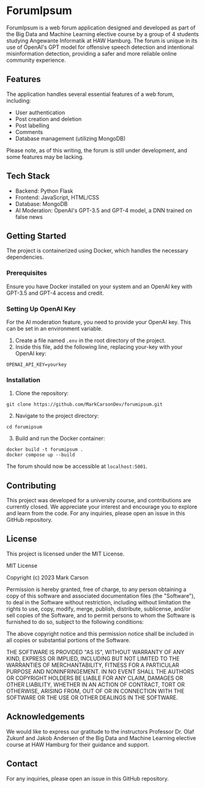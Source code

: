 # ForumIpsum

ForumIpsum is a web forum application designed and developed as part of the Big Data and Machine Learning elective course by a group of 4 students studying Angewante Informatik at HAW Hamburg. The forum is unique in its use of OpenAI's GPT model for offensive speech detection and intentional misinformation detection, providing a safer and more reliable online community experience.

## Features

The application handles several essential features of a web forum, including:

- User authentication
- Post creation and deletion
- Post labelling
- Comments
- Database management (utilizing MongoDB)

Please note, as of this writing, the forum is still under development, and some features may be lacking.

## Tech Stack

- Backend: Python Flask
- Frontend: JavaScript, HTML/CSS
- Database: MongoDB
- AI Moderation: OpenAI's GPT-3.5 and GPT-4 model, a DNN trained on false news

## Getting Started

The project is containerized using Docker, which handles the necessary dependencies. 

### Prerequisites

Ensure you have Docker installed on your system and an OpenAI key with GPT-3.5 and GPT-4 access and credit.

### Setting Up OpenAI Key

For the AI moderation feature, you need to provide your OpenAI key. This can be set in an environment variable.

1. Create a file named `.env` in the root directory of the project.
2. Inside this file, add the following line, replacing your-key with your OpenAI key:
```
OPENAI_API_KEY=yourkey
```

### Installation

1. Clone the repository:
```
git clone https://github.com/MarkCarsonDev/forumipsum.git
```

2. Navigate to the project directory:
```
cd forumipsum
```

3. Build and run the Docker container:
```
docker build -t forumipsum .
docker compose up --build
```

The forum should now be accessible at `localhost:5001`.

## Contributing

This project was developed for a university course, and contributions are currently closed. We appreciate your interest and encourage you to explore and learn from the code. For any inquiries, please open an issue in this GitHub repository.


## License

This project is licensed under the MIT License.

MIT License

Copyright (c) 2023 Mark Carson

Permission is hereby granted, free of charge, to any person obtaining a copy
of this software and associated documentation files (the "Software"), to deal
in the Software without restriction, including without limitation the rights
to use, copy, modify, merge, publish, distribute, sublicense, and/or sell
copies of the Software, and to permit persons to whom the Software is
furnished to do so, subject to the following conditions:

The above copyright notice and this permission notice shall be included in all
copies or substantial portions of the Software.

THE SOFTWARE IS PROVIDED "AS IS", WITHOUT WARRANTY OF ANY KIND, EXPRESS OR
IMPLIED, INCLUDING BUT NOT LIMITED TO THE WARRANTIES OF MERCHANTABILITY,
FITNESS FOR A PARTICULAR PURPOSE AND NONINFRINGEMENT. IN NO EVENT SHALL THE
AUTHORS OR COPYRIGHT HOLDERS BE LIABLE FOR ANY CLAIM, DAMAGES OR OTHER
LIABILITY, WHETHER IN AN ACTION OF CONTRACT, TORT OR OTHERWISE, ARISING FROM,
OUT OF OR IN CONNECTION WITH THE SOFTWARE OR THE USE OR OTHER DEALINGS IN THE
SOFTWARE.

## Acknowledgements

We would like to express our gratitude to the instructors Professor Dr. Olaf Zukunf and Jakob Andersen of the Big Data and Machine Learning elective course at HAW Hamburg for their guidance and support.

## Contact

For any inquiries, please open an issue in this GitHub repository.
